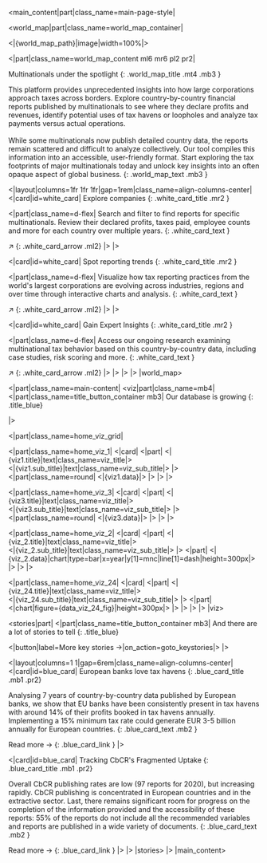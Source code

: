 [//]: # (Layout of the home page)

[//]: # (Main section)
<main_content|part|class_name=main-page-style|

[//]: # (World map section)
<world_map|part|class_name=world_map_container|

[//]: # (World map : background image)
<|{world_map_path}|image|width=100%|>

[//]: # (World map : text and cards)
<|part|class_name=world_map_content ml6 mr6 pl2 pr2|

[//]: # (World map : text)
Multinationals under the spotlight
{: .world_map_title .mt4 .mb3 }

This platform provides unprecedented insights into  how large corporations approach taxes across borders. Explore 
country-by-country financial reports published by multinationals to see where they declare profits and revenues, 
identify potential uses of tax havens or loopholes and analyze tax payments versus actual operations.<br/><br/>
While some multinationals now publish detailed country data, the reports remain scattered and difficult to analyze 
collectively. Our tool compiles this information into an accessible, user-friendly format. Start exploring the tax 
footprints of major multinationals today and unlock key insights into an often opaque aspect of global business.
{: .world_map_text .mb3 }

[//]: # (World map : cards)
<|layout|columns=1fr 1fr 1fr|gap=1rem|class_name=align-columns-center|
<|card|id=white_card|
Explore companies
{: .white_card_title .mr2 }

<|part|class_name=d-flex|
Search and filter to find reports for specific multinationals. Review their declared profits, taxes paid, employee 
counts and more for each country over multiple years.
{: .white_card_text }

&#8599;
{: .white_card_arrow .ml2}
|>
|>

<|card|id=white_card|
Spot reporting trends
{: .white_card_title .mr2 }

<|part|class_name=d-flex|
Visualize how tax reporting practices from the world's largest corporations are evolving across industries, regions 
and over time through interactive charts and analysis.
{: .white_card_text }

&#8599;
{: .white_card_arrow .ml2}
|>
|>

<|card|id=white_card|
Gain Expert Insights
{: .white_card_title .mr2 }

<|part|class_name=d-flex|
Access our ongoing research examining multinational tax behavior based on this country-by-country data, including case 
studies, risk scoring and more.
{: .white_card_text }

&#8599;
{: .white_card_arrow .ml2}
|>
|>
|>
|>
|world_map>

[//]: # (Main content : viz)
<|part|class_name=main-content|
<viz|part|class_name=mb4|
<|part|class_name=title_button_container mb3|
Our database is growing
{: .title_blue}

[//]: # (<|button|label=More on reporting trends &#8594;|>)
|>

<|part|class_name=home_viz_grid|

[//]: # (Viz 1)
<|part|class_name=home_viz_1|
<|card|
<|part|
<|{viz1.title}|text|class_name=viz_title|>
<br/>
<|{viz1.sub_title}|text|class_name=viz_sub_title|>
|>
<|part|class_name=round|
<|{viz1.data}|>
|>
|>
|>

[//]: # (Viz 3)
<|part|class_name=home_viz_3|
<|card|
<|part|
<|{viz3.title}|text|class_name=viz_title|>
<br/>
<|{viz3.sub_title}|text|class_name=viz_sub_title|>
|>
<|part|class_name=round|
<|{viz3.data}|>
|>
|>
|>

[//]: # (Viz 2)
<|part|class_name=home_viz_2|
<|card|
<|part|
<|{viz_2.title}|text|class_name=viz_title|>
<br/>
<|{viz_2.sub_title}|text|class_name=viz_sub_title|>
|>
<|part|
<|{viz_2.data}|chart|type=bar|x=year|y[1]=mnc|line[1]=dash|height=300px|>
|>
|>
|>

[//]: # (Viz 24)
<|part|class_name=home_viz_24|
<|card|
<|part|
<|{viz_24.title}|text|class_name=viz_title|>
<br/>
<|{viz_24.sub_title}|text|class_name=viz_sub_title|>
|>
<|part|
<|chart|figure={data_viz_24_fig}|height=300px|>
|>
|>
|>
|>
|viz>

[//]: # (Main content : stories)
<stories|part|
<|part|class_name=title_button_container mb3|
And there are a lot of stories to tell
{: .title_blue}

<|button|label=More key stories &#8594;|on_action=goto_keystories|>
|>

<|layout|columns=1 1|gap=6rem|class_name=align-columns-center|
<|card|id=blue_card|
European banks love tax havens
{: .blue_card_title .mb1 .pr2}

Analysing 7 years of country-by-country data published by European banks, we show that EU banks have been consistently 
present in tax havens with around 14% of their profits booked in tax havens annually. Implementing a 15% minimum tax 
rate could generate EUR 3-5 billion annually for European countries.
{: .blue_card_text .mb2 }

Read more &#8594;
{: .blue_card_link }
|>

<|card|id=blue_card|
Tracking CbCR's Fragmented Uptake
{: .blue_card_title .mb1 .pr2}

Overall CbCR publishing rates are low (97 reports for 2020), but increasing rapidly. CbCR publishing is concentrated in 
European countries and in the extractive sector. Last, there remains significant room for progress on the completion of 
the information provided and the accessibility of these reports: 55% of the reports do not include all the recommended 
variables and reports are published in a wide variety of documents.
{: .blue_card_text .mb2 }

Read more &#8594;
{: .blue_card_link }
|>
|>
|stories>
|>
|main_content>